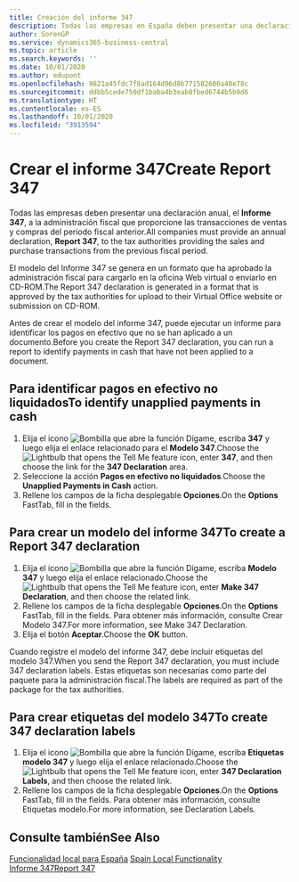 ```yaml
---
title: Creación del informe 347
description: Todas las empresas en España deben presentar una declaración anual, el modelo 347, a la administración fiscal y proporcionar las transacciones de ventas y compras del periodo fiscal anterior.
author: SorenGP
ms.service: dynamics365-business-central
ms.topic: article
ms.search.keywords: ''
ms.date: 10/01/2020
ms.author: edupont
ms.openlocfilehash: 9821a45fdc7f8ad164d96d8b771582600a48e78c
ms.sourcegitcommit: ddbb5cede750df1baba4b3eab8fbed6744b5b9d6
ms.translationtype: HT
ms.contentlocale: es-ES
ms.lasthandoff: 10/01/2020
ms.locfileid: "3913594"
---
```

# <a name="create-report-347"></a><span data-ttu-id="1e88f-103">Crear el informe 347</span><span class="sxs-lookup"><span data-stu-id="1e88f-103">Create Report 347</span></span>
<span data-ttu-id="1e88f-104">Todas las empresas deben presentar una declaración anual, el **Informe 347**, a la administración fiscal que proporcione las transacciones de ventas y compras del periodo fiscal anterior.</span><span class="sxs-lookup"><span data-stu-id="1e88f-104">All companies must provide an annual declaration, **Report 347**, to the tax authorities providing the sales and purchase transactions from the previous fiscal period.</span></span>  

<span data-ttu-id="1e88f-105">El modelo del Informe 347 se genera en un formato que ha aprobado la administración fiscal para cargarlo en la oficina Web virtual o enviarlo en CD-ROM.</span><span class="sxs-lookup"><span data-stu-id="1e88f-105">The Report 347 declaration is generated in a format that is approved by the tax authorities for upload to their Virtual Office website or submission on CD-ROM.</span></span>  

<span data-ttu-id="1e88f-106">Antes de crear el modelo del informe 347, puede ejecutar un informe para identificar los pagos en efectivo que no se han aplicado a un documento.</span><span class="sxs-lookup"><span data-stu-id="1e88f-106">Before you create the Report 347 declaration, you can run a report to identify payments in cash that have not been applied to a document.</span></span>  

## <a name="to-identify-unapplied-payments-in-cash"></a><span data-ttu-id="1e88f-107">Para identificar pagos en efectivo no liquidados</span><span class="sxs-lookup"><span data-stu-id="1e88f-107">To identify unapplied payments in cash</span></span>  

1.  <span data-ttu-id="1e88f-108">Elija el icono ![Bombilla que abre la función Dígame](../../media/ui-search/search_small.png "Dígame qué desea hacer"), escriba **347** y luego elija el enlace relacionado para el **Modelo 347**.</span><span class="sxs-lookup"><span data-stu-id="1e88f-108">Choose the ![Lightbulb that opens the Tell Me feature](../../media/ui-search/search_small.png "Tell me what you want to do") icon, enter **347**, and then choose the link for the **347 Declaration** area.</span></span>  
2.  <span data-ttu-id="1e88f-109">Seleccione la acción **Pagos en efectivo no liquidados**.</span><span class="sxs-lookup"><span data-stu-id="1e88f-109">Choose the **Unapplied Payments in Cash** action.</span></span>  
3.  <span data-ttu-id="1e88f-110">Rellene los campos de la ficha desplegable **Opciones**.</span><span class="sxs-lookup"><span data-stu-id="1e88f-110">On the **Options** FastTab, fill in the fields.</span></span>  

## <a name="to-create-a-report-347-declaration"></a><span data-ttu-id="1e88f-111">Para crear un modelo del informe 347</span><span class="sxs-lookup"><span data-stu-id="1e88f-111">To create a Report 347 declaration</span></span>  

1.  <span data-ttu-id="1e88f-112">Elija el icono ![Bombilla que abre la función Dígame](../../media/ui-search/search_small.png "Dígame qué desea hacer"), escriba **Modelo 347** y luego elija el enlace relacionado.</span><span class="sxs-lookup"><span data-stu-id="1e88f-112">Choose the ![Lightbulb that opens the Tell Me feature](../../media/ui-search/search_small.png "Tell me what you want to do") icon, enter **Make 347 Declaration**, and then choose the related link.</span></span>  
2.  <span data-ttu-id="1e88f-113">Rellene los campos de la ficha desplegable **Opciones**.</span><span class="sxs-lookup"><span data-stu-id="1e88f-113">On the **Options** FastTab, fill in the fields.</span></span> <span data-ttu-id="1e88f-114">Para obtener más información, consulte Crear Modelo 347.</span><span class="sxs-lookup"><span data-stu-id="1e88f-114">For more information, see Make 347 Declaration.</span></span>  
3.  <span data-ttu-id="1e88f-115">Elija el botón **Aceptar**.</span><span class="sxs-lookup"><span data-stu-id="1e88f-115">Choose the **OK** button.</span></span>  

<span data-ttu-id="1e88f-116">Cuando registre el modelo del informe 347, debe incluir etiquetas del modelo 347.</span><span class="sxs-lookup"><span data-stu-id="1e88f-116">When you send the Report 347 declaration, you must include 347 declaration labels.</span></span> <span data-ttu-id="1e88f-117">Estas etiquetas son necesarias como parte del paquete para la administración fiscal.</span><span class="sxs-lookup"><span data-stu-id="1e88f-117">The labels are required as part of the package for the tax authorities.</span></span>  

## <a name="to-create-347-declaration-labels"></a><span data-ttu-id="1e88f-118">Para crear etiquetas del modelo 347</span><span class="sxs-lookup"><span data-stu-id="1e88f-118">To create 347 declaration labels</span></span>  

1.  <span data-ttu-id="1e88f-119">Elija el icono ![Bombilla que abre la función Dígame](../../media/ui-search/search_small.png "Dígame qué desea hacer"), escriba **Etiquetas modelo 347** y luego elija el enlace relacionado.</span><span class="sxs-lookup"><span data-stu-id="1e88f-119">Choose the ![Lightbulb that opens the Tell Me feature](../../media/ui-search/search_small.png "Tell me what you want to do") icon, enter **347 Declaration Labels**, and then choose the related link.</span></span>  
2.  <span data-ttu-id="1e88f-120">Rellene los campos de la ficha desplegable **Opciones**.</span><span class="sxs-lookup"><span data-stu-id="1e88f-120">On the **Options** FastTab, fill in the fields.</span></span> <span data-ttu-id="1e88f-121">Para obtener más información, consulte Etiquetas modelo.</span><span class="sxs-lookup"><span data-stu-id="1e88f-121">For more information, see Declaration Labels.</span></span>  

## <a name="see-also"></a><span data-ttu-id="1e88f-122">Consulte también</span><span class="sxs-lookup"><span data-stu-id="1e88f-122">See Also</span></span>  
 <span data-ttu-id="1e88f-123">[Funcionalidad local para España](spain-local-functionality.md) </span><span class="sxs-lookup"><span data-stu-id="1e88f-123">[Spain Local Functionality](spain-local-functionality.md) </span></span>  
 [<span data-ttu-id="1e88f-124">Informe 347</span><span class="sxs-lookup"><span data-stu-id="1e88f-124">Report 347</span></span>](report-347.md)
